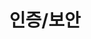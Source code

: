 ---
layouts: post
title:  "인증/보안"
categories: Backend
tag: [codestates]
toc: true
sidebar:
    nav: "docs"
---